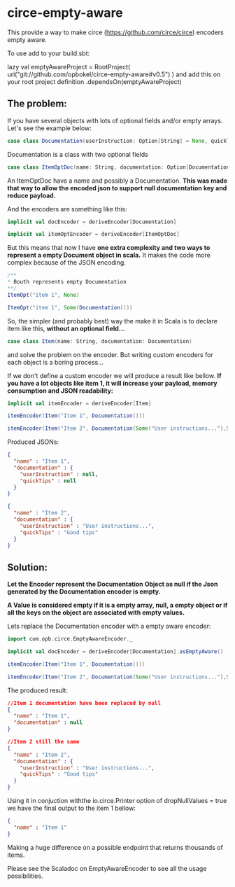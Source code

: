 # circe-empty-aware

This provide a way to make circe (https://github.com/circe/circe) encoders empty aware. 

To use add to your build.sbt:

lazy val emptyAwareProject = RootProject( uri("git://github.com/opbokel/circe-empty-aware#v0.5") )
and add this on your root project definition .dependsOn(emptyAwareProject)


## The problem:

If you have several objects with lots of optional fields and/or empty arrays. Let's see the example below:

```scala
case class Documentation(userInstruction: Option[String] = None, quickTips: Option[String] = None)
```

Documentation is a class with two optional fields


```scala
case class ItemOptDoc(name: String, documentation: Option[Documentation])
```

An ItemOptDoc have a name and possibly a Documentation. **This was made that way to allow the encoded json to support null documentation key and reduce payload.**

And the encoders are something like this:

```scala
implicit val docEncoder = deriveEncoder[Documentation]

implicit val itemOptEncoder = deriveEncoder[ItemOptDoc]
```

But this means that now I have **one extra complexity and two ways to represent a empty Document object in scala.** It makes the code more complex because of the JSON encoding. 

```scala
/**
* Bouth represents empty Documentation
**/
ItemOpt("item 1", None)

ItemOpt("item 1", Some(Documentation()))
```

So, the simpler (and probably best) way the make it in Scala is to declare item like this, **without an optional field...**

```scala
case class Item(name: String, documentation: Documentation)
```
and solve the problem on the encoder. But writing custom encoders for each object is a boring process...

If we don't define a custom encoder we will produce a result like bellow. **If you have a lot objects like item 1, it will increase your payload, memory consumption and JSON readability:**

```scala
implicit val itemEncoder = deriveEncoder[Item]

itemEncoder(Item("Item 1", Documentation()))

itemEncoder(Item("Item 2", Documentation(Some("User instructions..."),Some("Good tips"))))
```

Produced JSONs:

```json
{
  "name" : "Item 1",
  "documentation" : {
    "userInstruction" : null,
    "quickTips" : null
  }
}

{
  "name" : "Item 2",
  "documentation" : {
    "userInstruction" : "User instructions...",
    "quickTips" : "Good tips"
  }
}
```

## Solution:

**Let the Encoder represent the Documentation Object as null if the Json generated by the Documentation encoder is empty.**

**A Value is considered empty if it is a empty array, null, a empty object or if all the keys on the object are associated with empty values.**

Lets replace the Documentation encoder with a empty aware encoder:

```scala
import com.opb.circe.EmptyAwareEncoder._

implicit val docEncoder = deriveEncoder[Documentation].asEmptyAware()

itemEncoder(Item("Item 1", Documentation()))

itemEncoder(Item("Item 2", Documentation(Some("User instructions..."),Some("Good tips"))))
```

The produced result:

```json
//Item 1 documentation have been replaced by null 
{
  "name" : "Item 1",
  "documentation" : null
}

//Item 2 still the same
{
  "name" : "Item 2",
  "documentation" : {
    "userInstruction" : "User instructions...",
    "quickTips" : "Good tips"
  }
}
```

Using it in conjuction withthe io.circe.Printer option of dropNullValues = true we have the final output to the item 1 bellow:

```json
{
  "name" : "Item 1"
}
```

Making a huge difference on a possible endpoint that returns thousands of items.

Please see the Scaladoc on EmptyAwareEncoder to see all the usage possibilities.


